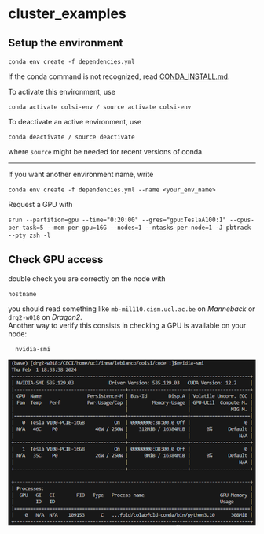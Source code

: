 # cluster_examples

## Setup the environment

```
conda env create -f dependencies.yml 
```
If the conda command is not recognized, read [CONDA_INSTALL.md](CONDA_INSTALL.md).

To activate this environment, use
```
conda activate colsi-env / source activate colsi-env
```
To deactivate an active environment, use
```
conda deactivate / source deactivate
```
where ``source`` might be needed for recent versions of conda.

---
If you want another environment name, write
```
conda env create -f dependencies.yml --name <your_env_name>
```


Request a GPU with
```
srun --partition=gpu --time="0:20:00" --gres="gpu:TeslaA100:1" --cpus-per-task=5 --mem-per-gpu=16G --nodes=1 --ntasks-per-node=1 -J pbtrack --pty zsh -l
```

## Check GPU access

double check you are correctly on the node with

```
hostname
```

you should read something like ``mb-mil110.cism.ucl.ac.be`` on *Manneback* or ``drg2-w018`` on *Dragon2*. <br>
Another way to verify this consists in checking a GPU is available on your node:
```
  nvidia-smi
```

<p align="center">
<img src="figs/nvidia_smi.png" width="600px" align="center">
</p> 